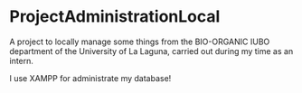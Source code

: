 # ProjectAdministrationLocal
A project to locally manage some things from the BIO-ORGANIC IUBO department of the University of La Laguna, carried out during my time as an intern.

I use XAMPP for administrate my database!
